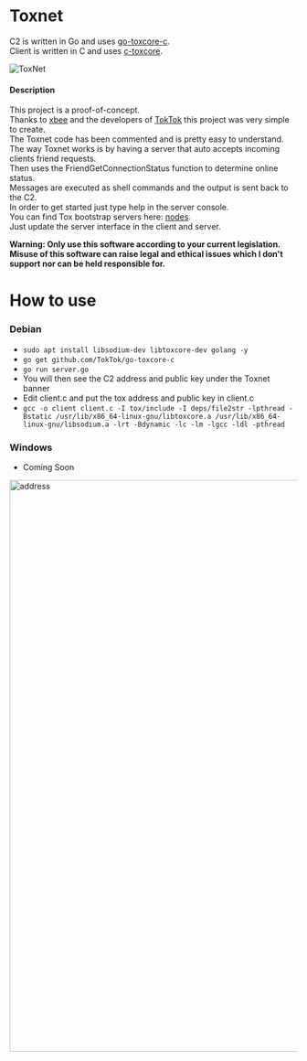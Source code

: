 # Toxnet

C2 is written in Go and uses [go-toxcore-c](https://github.com/TokTok/go-toxcore-c).  
Client is written in C and uses [c-toxcore](https://github.com/TokTok/c-toxcore).

![ToxNet](https://i.imgur.com/ySV3ynY.png)

#### Description
This project is a proof-of-concept.   
Thanks to [xbee](https://github.com/xbee) and the developers of [TokTok](https://github.com/TokTok) this project was very simple to create.  
The Toxnet code has been commented and is pretty easy to understand.  
The way Toxnet works is by having a server that auto accepts incoming clients friend requests.   
Then uses the FriendGetConnectionStatus function to determine online status.   
Messages are executed as shell commands and the output is sent back to the C2.   
In order to get started just type help in the server console.  
You can find Tox bootstrap servers here: [nodes](https://nodes.tox.chat).  
Just update the server interface in the client and server.  


__Warning: Only use this software according to your current legislation. Misuse of this software can raise legal and ethical issues which I don't support nor can be held responsible for.__

How to use
==========

### Debian

* `sudo apt install libsodium-dev libtoxcore-dev golang -y`
* `go get github.com/TokTok/go-toxcore-c`
* `go run server.go`
* You will then see the C2 address and public key under the Toxnet banner
* Edit client.c and put the tox address and public key in client.c
* `gcc -o client client.c -I tox/include -I deps/file2str -lpthread -Bstatic /usr/lib/x86_64-linux-gnu/libtoxcore.a /usr/lib/x86_64-linux-gnu/libsodium.a -lrt -Bdynamic -lc -lm -lgcc -ldl -pthread`

### Windows
* Coming Soon

<img src="https://imgur.com/HFthlr9.png" alt="address" width="1000" height="auto">
